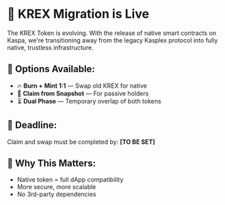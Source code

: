 # 📢 KREX Migration is Live

The KREX Token is evolving. With the release of native smart contracts on Kaspa, we're transitioning away from the legacy Kasplex protocol into fully native, trustless infrastructure.

## 🔁 Options Available:
- 🔥 **Burn + Mint 1:1** — Swap old KREX for native
- 📸 **Claim from Snapshot** — For passive holders
- ⏳ **Dual Phase** — Temporary overlap of both tokens

## 📅 Deadline:
Claim and swap must be completed by: **[TO BE SET]**

## 🧠 Why This Matters:
- Native token = full dApp compatibility
- More secure, more scalable
- No 3rd-party dependencies
